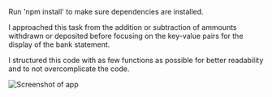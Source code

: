 Run 'npm install' to make sure dependencies are installed.

I approached this task from the addition or subtraction of ammounts withdrawn or deposited before focusing on the key-value pairs for the display of the bank statement.

I structured this code with as few functions as possible for better readability and to not overcomplicate the code.


![Screenshot of app](https://imgur.com/P160F99.png)
